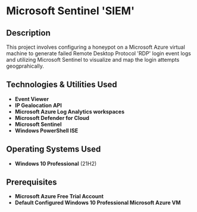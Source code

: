<h1>Microsoft Sentinel 'SIEM'</h1>

<h2>Description</h2>
This project involves configuring a honeypot on a Microsoft Azure virtual machine to generate failed Remote Desktop Protocol 'RDP' login event logs and utilizing Microsoft Sentinel to visualize and map the login attempts geogprahically. 
<br />

<h2>Technologies & Utilities Used</h2>

- <b>Event Viewer</b>
- <b>IP Gealocation API</b>
- <b>Microsoft Azure Log Analytics workspaces</b>
- <b>Microsoft Defender for Cloud</b>
- <b>Microsoft Sentinel</b>
- <b>Windows PowerShell ISE</b>

<h2>Operating Systems Used</h2>

- <b>Windows 10 Professional</b> (21H2)

<h2>Prerequisites</h2>

- <b>Microsoft Azure Free Trial Account</b>
- <b>Default Configured Windows 10 Professional Microsoft Azure VM</b>

